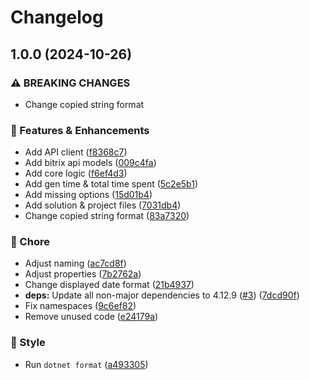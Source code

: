 # Changelog

## 1.0.0 (2024-10-26)


### ⚠ BREAKING CHANGES

* Change copied string format

### 🚀 Features & Enhancements

* Add API client ([f8368c7](https://github.com/Kiruyuto/BitrixDailyReportGen/commit/f8368c759cf02bf3b2fa6a54dbedd2fbfa1f62c4))
* Add bitrix api models ([009c4fa](https://github.com/Kiruyuto/BitrixDailyReportGen/commit/009c4fae9cd42eede74944e76d20983d3d074d01))
* Add core logic ([f6ef4d3](https://github.com/Kiruyuto/BitrixDailyReportGen/commit/f6ef4d3cc85024f78019bd8ece3975b22c473b24))
* Add gen time & total time spent ([5c2e5b1](https://github.com/Kiruyuto/BitrixDailyReportGen/commit/5c2e5b17b0a9768b178ba480265752fc6e7d2e4b))
* Add missing options ([15d01b4](https://github.com/Kiruyuto/BitrixDailyReportGen/commit/15d01b43966a833778d0f8e94b63933d980183e4))
* Add solution & project files ([7031db4](https://github.com/Kiruyuto/BitrixDailyReportGen/commit/7031db4386cd100fa074d9bec68954701a13df3a))
* Change copied string format ([83a7320](https://github.com/Kiruyuto/BitrixDailyReportGen/commit/83a7320398ccfdfe47f22cbd266f5513935f647b))


### 🏡 Chore

* Adjust naming ([ac7cd8f](https://github.com/Kiruyuto/BitrixDailyReportGen/commit/ac7cd8f5888c279289fcec3538b4e37f2b3dfd16))
* Adjust properties ([7b2762a](https://github.com/Kiruyuto/BitrixDailyReportGen/commit/7b2762a1eb080e006725f9323684d7d51a1d57a4))
* Change displayed date format ([21b4937](https://github.com/Kiruyuto/BitrixDailyReportGen/commit/21b49379288f7cb7962b43bb73934d32acb6652f))
* **deps:** Update all non-major dependencies to 4.12.9 ([#3](https://github.com/Kiruyuto/BitrixDailyReportGen/issues/3)) ([7dcd90f](https://github.com/Kiruyuto/BitrixDailyReportGen/commit/7dcd90f33ea17c8ab24b31b2f695972315c98b9d))
* Fix namespaces ([9c6ef82](https://github.com/Kiruyuto/BitrixDailyReportGen/commit/9c6ef82df5e4c3870dc59725e6a55ff78a00a45e))
* Remove unused code ([e24179a](https://github.com/Kiruyuto/BitrixDailyReportGen/commit/e24179a9e2c0518d89385a7858fd52ac136ece74))


### 🎨 Style

* Run `dotnet format` ([a493305](https://github.com/Kiruyuto/BitrixDailyReportGen/commit/a4933050942cdd9f8c7e4c828c7bccc37fa362b7))
